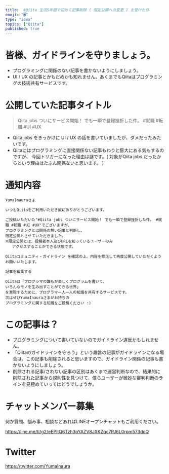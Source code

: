 ```yaml
---
title:  #Qiita 生活5年間で初めて記事削除 ( 限定公開への変更 ) を受けた件 
emoji: "🖥"
type: "idea"
topics: ["Qiita"]
published: true
---
```


# 皆様、ガイドラインを守りましょう。

- プログラミングに関係のない記事を書かないようにしましょう。
- UI / UX の記事とかもだめかも知れません。あくまでもQiitaはプログラミングの技術共有サービスです。


# 公開していた記事タイトル

>Qiita jobs ついにサービス開始！ でも一瞬で登録挫折した件。 #就職 #転職 #UI #UX

- Qiita jobs をきっかけに UI / UX の話を書いていましたが、ダメだったみたいです。
- Qiitaにはプログラミングに直接関係ない記事もわりと膨大にある気もするのですが、 今回トリガーになった理由は謎です。( 対象がQiita jobs だったからという理由はたぶん関係ないと思います。 )

# 通知内容

```
YumaInauraさま

いつもQiitaをご利用いただき誠にありがとうございます。

ご投稿いただいた"#Qiita jobs ついにサービス開始！ でも一瞬で登録挫折した件。 #就職 #転職 #UI #UX"でございますが、
プログラミングとは関係の無い記事と判断し、
限定公開とさせていただきました。
※限定公開とは、投稿者本人及びURLを知っているユーザーのみ
   アクセスすることができる状態です。

Qiitaコミュニティ・ガイドライン を確認の上、内容を修正して再度公開していただくようお願いいたします。

記事を編集する

Qiitaは「プログラマの誰もが楽しくプログラムを書いて、
いろんなモノを生み出すことができる世界」
を実現するために、プログラマ一人一人の知識を共有するサービスです。
次はぜひYumaInauraさまがお持ちの
プログラミングに関する知識をご投稿ください :)
```

# この記事は？

- プログラミングについて書いていないのでガイドライン違反かもしれません。
- 「Qiitaのガイドラインを守ろう」という趣旨の記事がガイドラインになる場合は、この記事も削除されると思いますので、ガイドライン関係の記事も書かないようにしましょう。
- 削除される記事/されない記事の区別はあくまで運営判断なので、結果的に削除された記事から規則性を見つけて、僕らユーザーが微妙な審判判断のラインを見極めていってはどうでしょうか。









<!-- Update From Qiita API -->

# チャットメンバー募集


何か質問、悩み事、相談などあればLINEオープンチャットもご利用ください。

https://line.me/ti/g2/eEPltQ6Tzh3pYAZV8JXKZqc7PJ6L0rpm573dcQ





# Twitter


https://twitter.com/YumaInaura


<!-- Update From Qiita API -->


